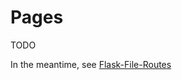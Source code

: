 # Pages

TODO

In the meantime, see [Flask-File-Routes](https://github.com/hyperflask/flask-file-routes)